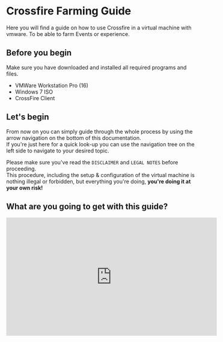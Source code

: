 # Crossfire Farming Guide

Here you will find a guide on how to use Crossfire in a virtual machine with vmware. To be able to farm Events or experience. 

## Before you begin

Make sure you have downloaded and installed all required programs and files.  

- VMWare Workstation Pro (16)
- Windows 7 ISO
- CrossFire Client

## Let's begin

From now on you can simply guide through the whole process by using the arrow navigation on the bottom of this documentation.  
If you're just here for a quick look-up you can use the navigation tree on the left side to navigate to your desired topic.  

Please make sure you've read the `DISCLAIMER` and `LEGAL NOTES` before proceeding.  
This procedure, including the setup & configuration of the virtual machine is nothing illegal or forbidden, but everything you're doing, **you're doing it at your own risk!** 

## What are you going to get with this guide?
<iframe width="560" height="315" src="https://www.youtube.com/embed/iZdVacVl-ho" title="YouTube video player" frameborder="0" allow="accelerometer; autoplay; clipboard-write; encrypted-media; gyroscope; picture-in-picture" allowfullscreen></iframe>